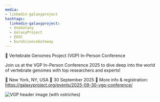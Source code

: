 ```yaml
---
media:
- linkedin-galaxyproject
hashtags:
  linkedin-galaxyproject:
  - UseGalaxy
  - GalaxyProject
  - EOSC
  - EuroScienceGateway
---
```

📣 Vertebrate Genomes Project (VGP) In-Person Conference

Join us at the VGP In-Person Conference 2025 to dive deep into the world of vertebrate genomes with top researchers and experts!

📍 New York, NY, USA
📅 30 September 2025
🔗 More info & registration: https://galaxyproject.org/events/2025-09-30-vgp-conference/

![VGP header image (with ostriches)](https://galaxyproject.org/assets/static/vgp-conference-header.7389f3c.d55c304a8f80fd44c474ced662433d10.png)